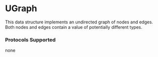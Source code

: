 # UGraph

This data structure implements an undirected graph of nodes and edges. Both nodes and edges contain a value of potentially different types. 

### Protocols Supported

none

